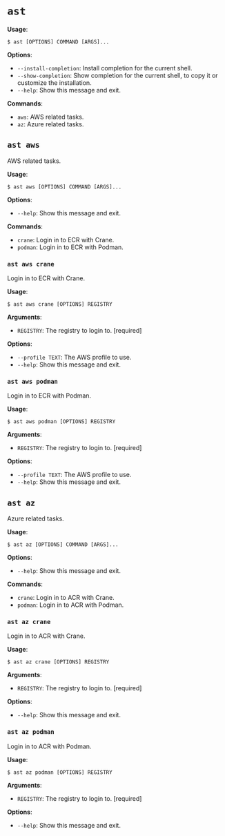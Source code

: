 # `ast`

**Usage**:

```console
$ ast [OPTIONS] COMMAND [ARGS]...
```

**Options**:

* `--install-completion`: Install completion for the current shell.
* `--show-completion`: Show completion for the current shell, to copy it or customize the installation.
* `--help`: Show this message and exit.

**Commands**:

* `aws`: AWS related tasks.
* `az`: Azure related tasks.

## `ast aws`

AWS related tasks.

**Usage**:

```console
$ ast aws [OPTIONS] COMMAND [ARGS]...
```

**Options**:

* `--help`: Show this message and exit.

**Commands**:

* `crane`: Login in to ECR with Crane.
* `podman`: Login in to ECR with Podman.

### `ast aws crane`

Login in to ECR with Crane.

**Usage**:

```console
$ ast aws crane [OPTIONS] REGISTRY
```

**Arguments**:

* `REGISTRY`: The registry to login to.  [required]

**Options**:

* `--profile TEXT`: The AWS profile to use.
* `--help`: Show this message and exit.

### `ast aws podman`

Login in to ECR with Podman.

**Usage**:

```console
$ ast aws podman [OPTIONS] REGISTRY
```

**Arguments**:

* `REGISTRY`: The registry to login to.  [required]

**Options**:

* `--profile TEXT`: The AWS profile to use.
* `--help`: Show this message and exit.

## `ast az`

Azure related tasks.

**Usage**:

```console
$ ast az [OPTIONS] COMMAND [ARGS]...
```

**Options**:

* `--help`: Show this message and exit.

**Commands**:

* `crane`: Login in to ACR with Crane.
* `podman`: Login in to ACR with Podman.

### `ast az crane`

Login in to ACR with Crane.

**Usage**:

```console
$ ast az crane [OPTIONS] REGISTRY
```

**Arguments**:

* `REGISTRY`: The registry to login to.  [required]

**Options**:

* `--help`: Show this message and exit.

### `ast az podman`

Login in to ACR with Podman.

**Usage**:

```console
$ ast az podman [OPTIONS] REGISTRY
```

**Arguments**:

* `REGISTRY`: The registry to login to.  [required]

**Options**:

* `--help`: Show this message and exit.
